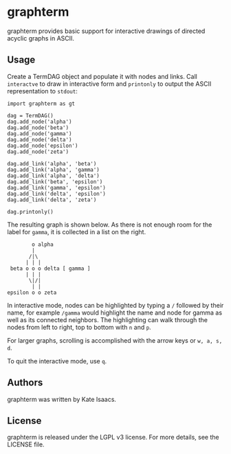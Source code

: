 graphterm
=========
graphterm provides basic support for interactive drawings of directed acyclic
graphs in ASCII.

Usage
-----
Create a TermDAG object and populate it with nodes and links. Call
`interactve` to draw in interactive form and `printonly` to output the ASCII
representation to `stdout`:

```
import graphterm as gt

dag = TermDAG()
dag.add_node('alpha')
dag.add_node('beta')
dag.add_node('gamma')
dag.add_node('delta')
dag.add_node('epsilon')
dag.add_node('zeta')

dag.add_link('alpha', 'beta')
dag.add_link('alpha', 'gamma')
dag.add_link('alpha', 'delta')
dag.add_link('beta', 'epsilon')
dag.add_link('gamma', 'epsilon')
dag.add_link('delta', 'epsilon')
dag.add_link('delta', 'zeta')

dag.printonly()
```

The resulting graph is shown below. As there is not enough room for the label
for `gamma`, it is collected in a list on the right.

```
        o alpha                    
        |                          
       /|\                         
      | | |                        
 beta o o o delta [ gamma ]        
      | | |                        
       \|/|                        
        | |                        
epsilon o o zeta      
```

In interactive mode, nodes can be highlighted by typing a `/` followed by
their name, for example `/gamma` would highlight the name and node for gamma
as well as its connected neighbors. The highlighting can walk through the
nodes from left to right, top to bottom with `n` and `p`. 

For larger graphs, scrolling is accomplished with the arrow keys or `w, a, s,
d`.

To quit the interactive mode, use `q`.


Authors
------- 
graphterm was written by Kate Isaacs.


License
-------
graphterm is released under the LGPL v3 license. For more details, see the
LICENSE file.
